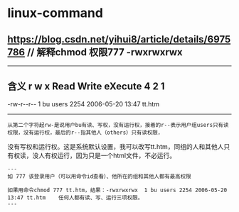 # linux-command

  ## https://blog.csdn.net/yihui8/article/details/6975786  //  解释chmod 权限777 -rwxrwxrwx
  
  ---

  含义 r w x     Read Write eXecute    4    2    1 
  ---
                                                          
  -rw-r--r--  1 bu users  2254 2006-05-20 13:47 tt.htm
  
  ----
  
    从第二个字符起rw-是说用户bu有读、写权，没有运行权，接着的r--表示用户组users只有读权限，没有运行权，最后的r--指其他人（others）只有读权限，
  没有写权和运行权。这是系统默认设置，我可以改写tt.htm，同组的人和其他人只有权读，没人有权运行，因为只是一个html文件，不必运行。
    
    ---
    如 777 该登录用户（可以用命令id查看）、他所在的组和其他人都有最高权限
    
    如果用命令chmod 777 tt.htm，结果：-rwxrwxrwx  1 bu users 2254 2006-05-20 13:47 tt.htm    任何人都有读、写、运行三项权限。
    ---
